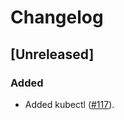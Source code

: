 # Changelog

## [Unreleased]

### Added

- Added kubectl ([#117]).

[#117]: https://github.com/stackabletech/docker-images/pull/117
